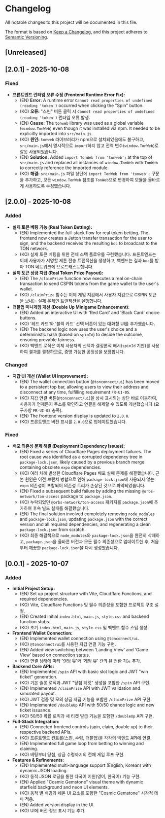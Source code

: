 # Changelog

All notable changes to this project will be documented in this file.

The format is based on [Keep a Changelog](https://keepachangelog.com/en/1.0.0/),
and this project adheres to [Semantic Versioning](https://semver.org/spec/v2.0.0.html).

## [Unreleased]

## [2.0.1] - 2025-10-08

### Fixed
- **프론트엔드 런타임 오류 수정 (Frontend Runtime Error Fix):**
  - (EN) **Error:** A runtime error `Cannot read properties of undefined (reading 'token')` occurred when clicking the "Spin" button.
  - (KO) **오류:** "스핀" 버튼 클릭 시 `Cannot read properties of undefined (reading 'token')` 런타임 오류 발생.
  - (EN) **Cause:** The `tonweb` library was used as a global variable (`window.TonWeb`) even though it was installed via npm. It needed to be explicitly imported into `src/main.js`.
  - (KO) **원인:** `tonweb` 라이브러리가 npm으로 설치되었음에도 불구하고, `src/main.js`에서 명시적으로 `import`하지 않고 전역 변수(`window.TonWeb`)로 잘못 사용되었습니다.
  - (EN) **Solution:** Added `import TonWeb from 'tonweb';` at the top of `src/main.js` and replaced all instances of `window.TonWeb` with `TonWeb` to correctly reference the imported module.
  - (KO) **해결:** `src/main.js` 파일 상단에 `import TonWeb from 'tonweb';` 구문을 추가하고, 모든 `window.TonWeb` 참조를 `TonWeb`으로 변경하여 모듈을 올바르게 사용하도록 수정했습니다.

## [2.0.0] - 2025-10-08

### Added
- **실제 토큰 베팅 기능 (Real Token Betting):**
  - (EN) Implemented the full-stack flow for real token betting. The frontend now creates a Jetton transfer transaction for the user to sign, and the backend receives the resulting `boc` to broadcast to the TON network.
  - (KO) 실제 토큰 베팅을 위한 전체 스택 플로우를 구현했습니다. 프론트엔드는 이제 사용자가 서명할 제튼 전송 트랜잭션을 생성하고, 백엔드는 결과 `boc`를 받아 TON 네트워크에 브로드캐스트합니다.
- **실제 토큰 상금 지급 (Real Token Prize Payout):**
  - (EN) The `/claimPrize` function now executes a real on-chain transaction to send CSPIN tokens from the game wallet to the user's wallet.
  - (KO) `/claimPrize` 함수는 이제 게임 지갑에서 사용자 지갑으로 CSPIN 토큰을 보내는 실제 온체인 트랜잭션을 실행합니다.
- **더블업 미니게임 개선 (Double Up Minigame Enhancement):**
  - (EN) Added an interactive UI with 'Red Card' and 'Black Card' choice buttons.
  - (KO) '레드 카드'와 '블랙 카드' 선택 버튼이 있는 대화형 UI를 추가했습니다.
  - (EN) The backend logic now uses the user's choice and a deterministic hash (based on `spinId`) to decide the outcome, ensuring provable fairness.
  - (KO) 백엔드 로직은 이제 사용자의 선택과 결정론적 해시(`spinId` 기반)를 사용하여 결과를 결정하므로, 증명 가능한 공정성을 보장합니다.

### Changed
- **지갑 UI 개선 (Wallet UI Improvement):**
  - (EN) The wallet connection button (`@tonconnect/ui`) has been moved to a persistent top bar, allowing users to view their address and disconnect at any time, fulfilling requirement `FR-UI-05`.
  - (KO) 지갑 연결 버튼(`@tonconnect/ui`)을 상시 표시되는 상단 바로 이동하여, 사용자가 언제든지 주소를 확인하고 연결을 해제할 수 있도록 개선했습니다 (요구사항 `FR-UI-05` 충족).
  - (EN) The frontend version display is updated to `2.0.0`.
  - (KO) 프론트엔드 버전 표시를 `2.0.0`으로 업데이트했습니다.

### Fixed
- **배포 의존성 문제 해결 (Deployment Dependency Issues):**
  - (EN) Fixed a series of Cloudflare Pages deployment failures. The root cause was identified as a corrupted dependency tree in `package-lock.json`, likely caused by a previous branch merge containing obsolete `expo` dependencies.
  - (KO) 여러 차례 발생한 Cloudflare Pages 배포 실패 문제를 해결했습니다. 근본 원인은 이전 브랜치 병합으로 인해 `package-lock.json`에 사용되지 않는 `expo` 의존성이 포함되어 의존성 트리가 손상된 것으로 파악되었습니다.
  - (EN) Fixed a subsequent build failure by adding the missing `@orbs-network/ton-access` package to `package.json`.
  - (KO) 누락되었던 `@orbs-network/ton-access` 패키지를 `package.json`에 추가하여 후속 빌드 실패를 해결했습니다.
  - (EN) The final solution involved completely removing `node_modules` and `package-lock.json`, updating `package.json` with the correct version and all required dependencies, and regenerating a clean `package-lock.json` from scratch.
  - (KO) 최종 해결책으로 `node_modules`와 `package-lock.json`을 완전히 삭제하고, `package.json`을 올바른 버전과 모든 필수 의존성으로 업데이트한 후, 처음부터 깨끗한 `package-lock.json`을 다시 생성했습니다.

## [0.0.1] - 2025-10-07

### Added
- **Initial Project Setup:**
  - (EN) Set up project structure with Vite, Cloudflare Functions, and required dependencies.
  - (KO) Vite, Cloudflare Functions 및 필수 의존성을 포함한 프로젝트 구조 설정.
  - (EN) Created initial `index.html`, `main.js`, `style.css` and backend function stubs.
  - (KO) 초기 `index.html`, `main.js`, `style.css` 및 백엔드 함수 스텁 생성.
- **Frontend Wallet Connection:**
  - (EN) Implemented wallet connection using `@tonconnect/ui`.
  - (KO) `@tonconnect/ui`를 사용한 지갑 연결 기능 구현.
  - (EN) Added view switching between 'Landing View' and 'Game View' based on connection status.
  - (KO) 연결 상태에 따라 '랜딩 뷰'와 '게임 뷰' 간의 뷰 전환 기능 추가.
- **Backend Core APIs:**
  - (EN) Implemented `/spin` API with basic slot logic and JWT "win ticket" generation.
  - (KO) 기본 슬롯 로직과 JWT "당첨 티켓" 생성을 포함한 `/spin` API 구현.
  - (EN) Implemented `/claimPrize` API with JWT validation and simulated payout.
  - (KO) JWT 검증 및 모의 상금 지급 기능을 포함한 `/claimPrize` API 구현.
  - (EN) Implemented `/doubleUp` API with 50/50 chance logic and new ticket issuance.
  - (KO) 50/50 확률 로직과 새 티켓 발급 기능을 포함한 `/doubleUp` API 구현.
- **Full-Stack Integration:**
  - (EN) Connected frontend controls (spin, claim, double up) to their respective backend APIs.
  - (KO) 프론트엔드 컨트롤(스핀, 수령, 더블업)을 각각의 백엔드 API에 연결.
  - (EN) Implemented full game loop from betting to winning and claiming.
  - (KO) 베팅부터 당첨, 상금 수령까지의 전체 게임 루프 구현.
- **Features & Refinements:**
  - (EN) Implemented multi-language support (English, Korean) with dynamic JSON loading.
  - (KO) 동적 JSON 로딩을 통한 다국어 지원(영어, 한국어) 기능 구현.
  - (EN) Applied "Cosmic Gemstone" visual theme with dynamic starfield background and neon UI elements.
  - (KO) 동적 별 배경과 네온 UI 요소를 포함한 "Cosmic Gemstone" 시각적 테마 적용.
  - (EN) Added version display in the UI.
  - (KO) UI에 버전 정보 표시 기능 추가.